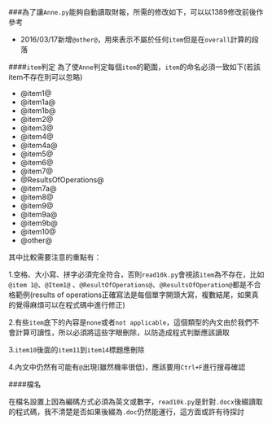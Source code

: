 ###為了讓`Anne.py`能夠自動讀取財報，所需的修改如下，可以以1389修改前後作參考

* 2016/03/17新增`@other@`，用來表示不屬於任何`item`但是在`overall`計算的段落

####`item`判定
為了使`Anne`判定每個`item`的範圍，`item`的命名必須一致如下(若該item不存在則可以忽略)
* @item1@
* @item1a@
* @item1b@
* @item2@
* @item3@
* @item4@
* @item4a@
* @item5@
* @item6@
* @item7@
* @ResultsOfOperations@
* @item7a@
* @item8@
* @item9@
* @item9a@
* @item9b@
* @item10@
* @other@

其中比較需要注意的重點有：

1.空格、大小寫、拼字必須完全符合，否則`read10k.py`會視該`item`為不存在，比如 `@item 1@`、`@Item1@`   、`@ResultOfOperations@`、`@ResultsOfOperation@`都是不合格範例(results of operations正確寫法是每個單字開頭大寫，複數結尾，如果真的覺得麻煩可以在程式碼中進行修正)

2.有些`item`底下的內容是`none`或者`not applicable`，這個類型的內文由於我們不會計算可讀性，所以必須將這些字眼刪除，以防造成程式判斷應該讀取

3.`item10`後面的`item11`到`item14`標題應刪除

4.內文中仍然有可能有`@`出現(雖然機率很低)，應該要用`Ctrl+F`進行搜尋確認

####檔名

在檔名設置上因為編碼方式必須為英文或數字，`read10k.py`是針對`.docx`後綴讀取的程式碼，我不清楚是否如果後綴為`.doc`仍然能運行，這方面或許有待探討




